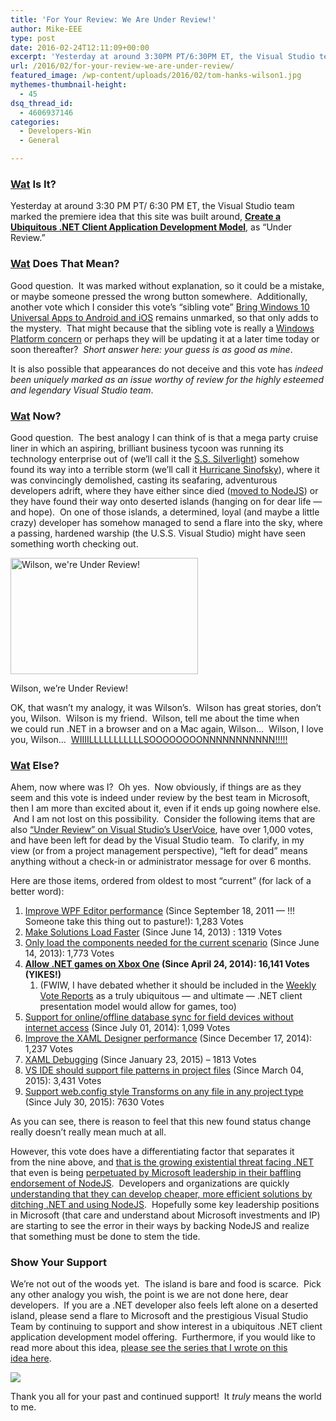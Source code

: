 ```yaml
---
title: 'For Your Review: We Are Under Review!'
author: Mike-EEE
type: post
date: 2016-02-24T12:11:09+00:00
excerpt: 'Yesterday at around 3:30PM PT/6:30PM ET, the Visual Studio team marked the premiere idea upon which this site was founded as "Under Review."  I take a look into what this means.'
url: /2016/02/for-your-review-we-are-under-review/
featured_image: /wp-content/uploads/2016/02/tom-hanks-wilson1.jpg
mythemes-thumbnail-height:
  - 45
dsq_thread_id:
  - 4606937146
categories:
  - Developers-Win
  - General

---
```

### <a href="http://i.imgur.com/AxtzziK.gif" target="_blank">Wat</a> Is It?

Yesterday at around 3:30 PM PT/ 6:30 PM ET, the Visual Studio team marked the premiere idea that this site was built around, **<a href="http://visualstudio.uservoice.com/forums/121579-visual-studio-2015/suggestions/10027638-create-a-ubiquitous-net-client-application-develo" target="_blank">Create a Ubiquitous .NET Client Application Development Model</a>**, as &#8220;Under Review.&#8221;

### <a href="http://littlefun.org/uploads/5217a194c856110b13000006_736.jpg" target="_blank">Wat</a> Does That Mean?

Good question.  It was marked without explanation, so it could be a mistake, or maybe someone pressed the wrong button somewhere.  Additionally, another vote which I consider this vote&#8217;s &#8220;sibling vote&#8221; <a href="http://visualstudio.uservoice.com/forums/121579-visual-studio-2015/suggestions/8912350-bring-windows-10-universal-apps-to-android-and-ios" target="_blank">Bring Windows 10 Universal Apps to Android and iOS</a> remains unmarked, so that only adds to the mystery.  That might because that the sibling vote is really a <a href="http://wpdev.uservoice.com/" target="_blank">Windows Platform concern</a> or perhaps they will be updating it at a later time today or soon thereafter?  _Short answer here: your guess is as good as mine_.

It is also possible that appearances do not deceive and this vote has _indeed been uniquely marked as an issue worthy of review for the highly esteemed and legendary Visual Studio team_.

### <a href="http://i.kinja-img.com/gawker-media/image/upload/nmdsdkbcu7muzpejtto6.jpg" target="_blank">Wat</a> Now?

Good question.  The best analogy I can think of is that a mega party cruise liner in which an aspiring, brilliant business tycoon was running its technology enterprise out of (we&#8217;ll call it the [S.S. Silverlight][1]) somehow found its way into a terrible storm (we&#8217;ll call it <a href="http://news.microsoft.com/2011/04/12/dean-hachamovitch-scott-guthrie-and-steven-sinofsky-mix11-keynote-day-1/" target="_blank">Hurricane Sinofsky</a>), where it was convincingly demolished, casting its seafaring, adventurous developers adrift, where they have either since died ([moved to NodeJS][2]) or they have found their way onto deserted islands (hanging on for dear life &#8212; and hope).  On one of those islands, a determined, loyal (and maybe a little crazy) developer has somehow managed to send a flare into the sky, where a passing, hardened warship (the U.S.S. Visual Studio) might have seen something worth checking out.

<div id="attachment_652" style="width: 310px" class="wp-caption alignright">
  <img class="size-medium wp-image-652" src="/wp-content/uploads/2016/02/tom-hanks-wilson1-300x186.jpg" alt="Wilson, we're Under Review!" width="300" height="186" srcset="/wp-content/uploads/2016/02/tom-hanks-wilson1-300x186.jpg 300w, /wp-content/uploads/2016/02/tom-hanks-wilson1-768x476.jpg 768w, /wp-content/uploads/2016/02/tom-hanks-wilson1-1024x635.jpg 1024w, /wp-content/uploads/2016/02/tom-hanks-wilson1.jpg 1128w" sizes="(max-width: 300px) 100vw, 300px" />
  
  <p class="wp-caption-text">
    Wilson, we&#8217;re Under Review!
  </p>
</div>

OK, that wasn&#8217;t my analogy, it was Wilson&#8217;s.  Wilson has great stories, don&#8217;t you, Wilson.  Wilson is my friend.  Wilson, tell me about the time when we could run .NET in a browser and on a Mac again, Wilson&#8230;  Wilson, I love you, Wilson&#8230;  <a href="https://en.wikipedia.org/wiki/Cast_Away#Wilson_the_volleyball" target="_blank">WIIIILLLLLLLLLLLSOOOOOOOONNNNNNNNNNN!!!!!</a>

### <a href="http://i.imgur.com/8RBIePJ.jpg" target="_blank">Wat</a> Else?

Ahem, now where was I?  Oh yes.  Now obviously, if things are as they seem and this vote is indeed under review by the best team in Microsoft, then I am more than excited about it, even if it ends up going nowhere else.  And I am not lost on this possibility.  Consider the following items that are also <a href="http://visualstudio.uservoice.com/forums/121579-visual-studio-2015/status/452308?page=1" target="_blank">&#8220;Under Review&#8221; on Visual Studio&#8217;s UserVoice</a>, have over 1,000 votes, and have been left for dead by the Visual Studio team.  To clarify, in my view (or from a project management perspective), &#8220;left for dead&#8221; means anything without a check-in or administrator message for over 6 months.

Here are those items, ordered from oldest to most &#8220;current&#8221; (for lack of a better word):

  1. <a href="http://visualstudio.uservoice.com/forums/121579-visual-studio-2015/suggestions/2033727-improve-wpf-editor-performance" target="_blank">Improve WPF Editor performance</a> (Since September 18, 2011 &#8212; !!! Someone take this thing out to pasture!): 1,283 Votes
  2. <a href="http://visualstudio.uservoice.com/forums/121579-visual-studio-2015/suggestions/2197975-make-solutions-load-faster" target="_blank">Make Solutions Load Faster</a> (Since June 14, 2013) : 1319 Votes
  3. <a href="http://visualstudio.uservoice.com/forums/121579-visual-studio-2015/suggestions/2255208-only-load-the-components-needed-for-the-current-sc" target="_blank">Only load the components needed for the current scenario</a> (Since June 14, 2013): 1,773 Votes
  4. **<a href="http://visualstudio.uservoice.com/forums/121579-visual-studio-2015/suggestions/4233646-allow-net-games-on-xbox-one" target="_blank">Allow .NET games on Xbox One</a> (Since April 24, 2014): 16,141 Votes (YIKES!)** 
      1. (FWIW, I have debated whether it should be included in the <a href="/2016/02/weekly-vote-report-for-friday-february-19-2016/" target="_blank">Weekly Vote Reports</a> as a truly ubiquitous &#8212; and ultimate &#8212; .NET client presentation model would allow for games, too)
  5. [Support for online/offline database sync for field devices without internet access][3] (Since July 01, 2014): 1,099 Votes
  6. <a href="http://visualstudio.uservoice.com/forums/121579-visual-studio-2015/suggestions/2204137-improve-the-xaml-designer-performance" target="_blank">Improve the XAML Designer performance</a> (Since December 17, 2014): 1,237 Votes
  7. <a href="http://visualstudio.uservoice.com/forums/121579-visual-studio-2015/suggestions/6736334-xaml-debugging" target="_blank">XAML Debugging</a> (Since January 23, 2015) &#8211; 1813 Votes
  8. <a href="http://visualstudio.uservoice.com/forums/121579-visual-studio-2015/suggestions/4512873-vs-ide-should-support-file-patterns-in-project-fil" target="_blank">VS IDE should support file patterns in project files</a> (Since March 04, 2015): 3,431 Votes
  9. <a href="http://visualstudio.uservoice.com/forums/121579-visual-studio-2015/suggestions/2043217-support-web-config-style-transforms-on-any-file-in" target="_blank">Support web.config style Transforms on any file in any project type</a> (Since July 30, 2015): 7630 Votes

As you can see, there is reason to feel that this new found status change really doesn&#8217;t really mean much at all.

However, this vote does have a differentiating factor that separates it from the nine above, and [that is the growing existential threat facing .NET][4] that even is being [perpetuated by Microsoft leadership in their baffling endorsement of NodeJS][5].  Developers and organizations are quickly [understanding that they can develop cheaper, more efficient solutions by ditching .NET and using NodeJS][2].  Hopefully some key leadership positions in Microsoft (that care and understand about Microsoft investments and IP) are starting to see the error in their ways by backing NodeJS and realize that something must be done to stem the tide.

### Show Your Support

We&#8217;re not out of the woods yet.  The island is bare and food is scarce.  Pick any other analogy you wish, the point is we are not done here, dear developers.  If you are a .NET developer also feels left alone on a deserted island, please send a flare to Microsoft and the prestigious Visual Studio Team by continuing to support and show interest in a ubiquitous .NET client application development model offering.  Furthermore, if you would like to read more about this idea, [please see the series that I wrote on this idea here][6].

<div class="push-button-container"><div class="push-button">
</div><a class="w-inline-block top-lighting" href="http://visualstudio.uservoice.com/forums/121579-visual-studio/suggestions/10027638-create-a-ubiquitous-net-client-application-develo" target="_blank"><div class="glass-insert" data-ix="blink" style="transition: opacity 500ms ease-in-out; opacity: 0;"></div><img class="push-button-vote-text" src="http://uploads.webflow.com/55e079ccd960e71226582014/55d09ab72123fb7e3e46b1cd_Vote%20Now!%20Text.svg" /></a></div>

Thank you all for your past and continued support!  It _truly_ means the world to me.

 [1]: /2015/10/existing-net-client-application-models/#silverlight
 [2]: /2016/02/the-net-to-nodejs-exodus-sound-off/
 [3]: http://visualstudio.uservoice.com/forums/121579-visual-studio-2015/suggestions/2145613-support-for-online-offline-database-sync-for-field
 [4]: /2016/02/how-nodejs-is-dominating-net-in-3-easy-charts/
 [5]: /2015/12/is-net-in-trouble-belated-thoughts-from-connect-2015/
 [6]: /series/bridge-to-dotnet-ubiquity/